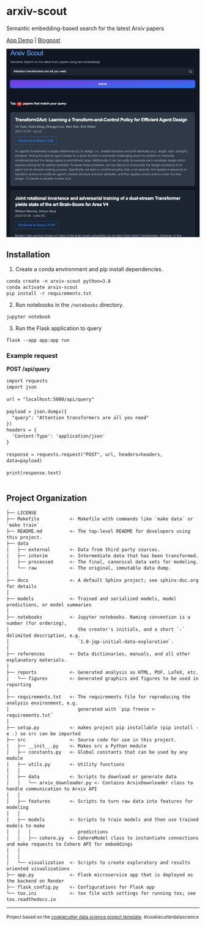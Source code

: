 arxiv-scout
==============================

Semantic embedding-based search for the latest Arxiv papers 

[App Demo](https://jonathanlimsc.com/projects/arxiv-scout/app) | [Blogpost](https://jonathanlimsc.com/projects/arxiv-scout/)

![Arxiv Scout App](assets/arxiv-scout-screenshot.png)

## Installation

1. Create a conda environment and pip install dependencies.
```
conda create -n arxiv-scout python=3.8
conda activate arxiv-scout
pip install -r requirements.txt
```

2. Run notebooks in the `/notebooks` directory.
```
jupyter notebook
```

3. Run the Flask application to query
```
flask --app app:app run
```

### Example request
**POST /api/query**
```
import requests
import json

url = "localhost:5000/api/query"

payload = json.dumps({
  "query": "Attention transformers are all you need"
})
headers = {
  'Content-Type': 'application/json'
}

response = requests.request("POST", url, headers=headers, data=payload)

print(response.text)


```

Project Organization
------------

    ├── LICENSE
    ├── Makefile           <- Makefile with commands like `make data` or `make train`
    ├── README.md          <- The top-level README for developers using this project.
    ├── data
    │   ├── external       <- Data from third party sources.
    │   ├── interim        <- Intermediate data that has been transformed.
    │   ├── processed      <- The final, canonical data sets for modeling.
    │   └── raw            <- The original, immutable data dump.
    │
    ├── docs               <- A default Sphinx project; see sphinx-doc.org for details
    │
    ├── models             <- Trained and serialized models, model predictions, or model summaries
    │
    ├── notebooks          <- Jupyter notebooks. Naming convention is a number (for ordering),
    │                         the creator's initials, and a short `-` delimited description, e.g.
    │                         `1.0-jqp-initial-data-exploration`.
    │
    ├── references         <- Data dictionaries, manuals, and all other explanatory materials.
    │
    ├── reports            <- Generated analysis as HTML, PDF, LaTeX, etc.
    │   └── figures        <- Generated graphics and figures to be used in reporting
    │
    ├── requirements.txt   <- The requirements file for reproducing the analysis environment, e.g.
    │                         generated with `pip freeze > requirements.txt`
    │
    ├── setup.py           <- makes project pip installable (pip install -e .) so src can be imported
    ├── src                <- Source code for use in this project.
    │   ├── __init__.py    <- Makes src a Python module
    │   ├── constants.py   <- Global constants that can be used by any module
    │   ├── utils.py       <- Utility functions
    │   │
    │   ├── data           <- Scripts to download or generate data
    │   │   └── arxiv_downloader.py <- Contains ArxivDownloader class to handle communication to Arxiv API
    │   │
    │   ├── features       <- Scripts to turn raw data into features for modeling
    │   │
    │   ├── models         <- Scripts to train models and then use trained models to make
    │   │   │                 predictions
    │   │   ├── cohere.py  <- CohereModel class to instantiate connections and make requests to Cohere API for embeddings
    │   │ 
    │   │
    │   └── visualization  <- Scripts to create exploratory and results oriented visualizations
    ├── app.py             <- Flask microservice app that is deployed as the backend on Render
    ├── flask_config.py    <- Configurations for Flask app
    └── tox.ini            <- tox file with settings for running tox; see tox.readthedocs.io


--------

<p><small>Project based on the <a target="_blank" href="https://drivendata.github.io/cookiecutter-data-science/">cookiecutter data science project template</a>. #cookiecutterdatascience</small></p>
